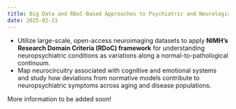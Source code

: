 ```yaml
---
title: Big Data and RDoC-Based Approaches to Psychiatric and Neurological Disorders
date: 2025-02-11
---
```


- Utilize large-scale, open-access neuroimaging datasets to apply **NIMH’s Research Domain Criteria (RDoC) framework** for understanding neuropsychiatric conditions as variations along a normal-to-pathological continuum.
- Map neurocircuitry associated with cognitive and emotional systems and study how deviations from normative models contribute to neuropsychiatric symptoms across aging and disease populations.

<!--more-->

More information to be added soon!

